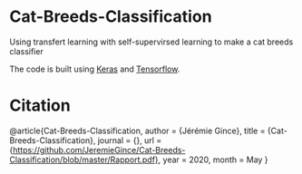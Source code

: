 # Cat-Breeds-Classification
 Using transfert learning with self-supervirsed learning to make a cat breeds classifier
 
 
 The code is built using [Keras](http://keras.io) and [Tensorflow](https://www.tensorflow.org/).


# Citation

@article{Cat-Breeds-Classification,
  author          = {Jérémie Gince},
  title           = {Cat-Breeds-Classification},
  journal         = {},
  url             = {https://github.com/JeremieGince/Cat-Breeds-Classification/blob/master/Rapport.pdf},
  year            = 2020,
  month           = May
}
